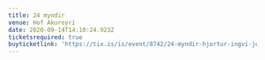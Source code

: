 ```yaml
---
title: 24 myndir
venue: Hof Akureyri
date: 2020-09-14T14:10:24.923Z
ticketsrequired: true
buyticketlink: 'https://tix.is/is/event/8742/24-myndir-hjortur-ingvi-johannsson-pianoleikari/'
---
```


